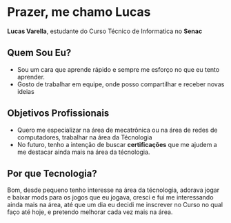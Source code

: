 # Prazer, me chamo Lucas


 **Lucas Varella**, estudante do Curso Técnico de Informatica no **Senac**

## Quem Sou Eu?

- Sou um cara que aprende rápido e sempre me esforço no que eu tento aprender. 
- Gosto de trabalhar em equipe, onde posso compartilhar e receber novas ideias

## Objetivos Profissionais

- Quero me especializar na área de mecatrônica  ou na área de redes de computadores, trabalhar na área da Técnologia
- No futuro, tenho a intenção de buscar **certificações** que me ajudem a me destacar ainda mais na área da técnologia.

## Por que Tecnologia?

Bom, desde pequeno tenho interesse na área da técnologia, adorava jogar e baixar mods para os jogos que eu jogava,
cresci e fui me interessando ainda mais na área, até que um dia eu decidi me inscrever no Curso no qual faço até hoje,
e pretendo melhorar cada vez mais na área. 
